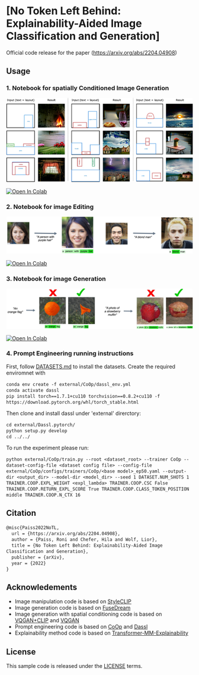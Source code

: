 # [No Token Left Behind: Explainability-Aided Image Classification and Generation]

Official code release for the paper (https://arxiv.org/abs/2204.04908) 

## Usage

### 1. Notebook for spatially Conditioned Image Generation
<p align="left">
  <img src="imgs/spatial_conditioning_git.jpg" width="800">
</p>
<a href="https://colab.research.google.com/github/apple/ml-no-token-left-behind/blob/main/notebooks/Explainability_aided_spatial_conditioning.ipynb">
  <img src="https://colab.research.google.com/assets/colab-badge.svg" alt="Open In Colab"/>
</a>

### 2. Notebook for image Editing
<p align="left">
  <img src="imgs/image_manipulation.jpg" width="800">
</p>
<a href="https://colab.research.google.com/github/apple/ml-no-token-left-behind/blob/main/notebooks/Explainability_aided_image_manipulation.ipynb">
  <img src="https://colab.research.google.com/assets/colab-badge.svg" alt="Open In Colab"/>
</a>

### 3. Notebook for image Generation
<p align="left">
  <img src="imgs/image_generation.jpg" width="800">
</p>
<a href="https://colab.research.google.com/github/apple/ml-no-token-left-behind/blob/main/notebooks/Explainability_aided_image_generation.ipynb">
  <img src="https://colab.research.google.com/assets/colab-badge.svg" alt="Open In Colab"/>
</a>

### 4. Prompt Engineering running instructions

First, follow [DATASETS.md](external/CoOp/DATASETS.md) to install the datasets.
Create the required enviromnet with 
```
conda env create -f external/CoOp/dassl_env.yml
conda activate dassl
pip install torch==1.7.1+cu110 torchvision==0.8.2+cu110 -f https://download.pytorch.org/whl/torch_stable.html
```
Then clone and install dassl under 'external' direrctory:
```
cd external/Dassl.pytorch/
python setup.py develop
cd ../../
```

To run the experiment please run:
```
python external/CoOp/train.py --root <dataset_root> --trainer CoOp --dataset-config-file <dataset config file> --config-file external/CoOp/configs/trainers/CoOp/<base model>_ep50.yaml --output-dir <output_dir> --model-dir <model_dir> --seed 1 DATASET.NUM_SHOTS 1 TRAINER.COOP.EXPL_WEIGHT <expl_lambda> TRAINER.COOP.CSC False TRAINER.COOP.RETURN_EXPL_SCORE True TRAINER.COOP.CLASS_TOKEN_POSITION middle TRAINER.COOP.N_CTX 16
```

## Citation
```
@misc{Paiss2022NoTL,
  url = {https://arxiv.org/abs/2204.04908},
  author = {Paiss, Roni and Chefer, Hila and Wolf, Lior},
  title = {No Token Left Behind: Explainability-Aided Image Classification and Generation},
  publisher = {arXiv},
  year = {2022}
}
```
## Acknowledements
* Image manipulation code is based on [StyleCLIP](https://github.com/orpatashnik/StyleCLIP)
* Image generation code is based on [FuseDream](https://github.com/gnobitab/FuseDream)
* Image generation with spatial conditioning code is based on [VQGAN+CLIP](https://colab.research.google.com/drive/1ZAus_gn2RhTZWzOWUpPERNC0Q8OhZRTZ#scrollTo=VA1PHoJrRiK9) and [VQGAN](https://github.com/CompVis/taming-transformers)
* Prompt engineering code is based on [CoOp](https://github.com/KaiyangZhou/CoOp) and [Dassl](https://github.com/KaiyangZhou/Dassl.pytorch)
* Explainability method code is based on [Transformer-MM-Explainability](https://github.com/hila-chefer/Transformer-MM-Explainability)
## License
This sample code is released under the [LICENSE](LICENSE) terms.
